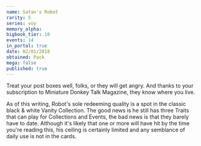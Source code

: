 ```yaml
---
name: Satan's Robot
rarity: 5
series: voy
memory_alpha:
bigbook_tier: 10
events: 14
in_portal: true
date: 02/01/2018
obtained: Pack
mega: false
published: true
---
```


Treat your post boxes well, folks, or they will get angry. And thanks to your subscription to Miniature Donkey Talk Magazine, they know where you live.

As of this writing, Robot's sole redeeming quality is a spot in the classic black & white Vanity Collection. The good news is he still has three Traits that can play for Collections and Events, the bad news is that they barely have to date. Although it's likely that one or more will have hit by the time you're reading this, his ceiling is certainly limited and any semblance of daily use is not in the cards.
